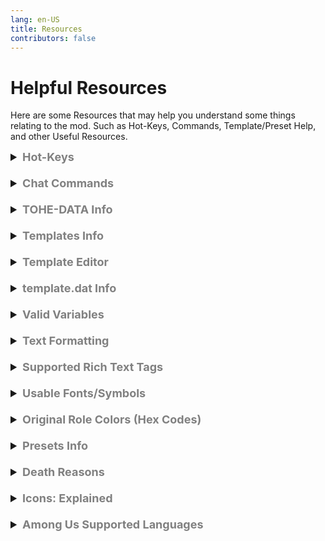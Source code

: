 ```yaml
---
lang: en-US
title: Resources
contributors: false
---
```


# Helpful Resources
Here are some Resources that may help you understand some things relating to the mod. Such as Hot-Keys, Commands, Template/Preset Help, and other Useful Resources.

<font size=4em>
<details>
<summary><b><font color=gray>Hot-Keys</font></b></summary>
Below is a list of Hot-Keys that you can use to make your experience better while playing TOHE. You can use these Hot-Keys to perform certain actions.
Note: List is not 100% complete. Some hot-keys may have been removed and still live here, some may have been added and still not live here.
<details>
<summary><b><font color=red>Host-Only</font></b></summary>
<table>
<tr>
<td align="center"><b>Command</b></td>
<td align="center"><b>Function</b></td>
</tr>
<tr>
<td><kbd>F6</kbd></td>
<td>Force skip meeting and count all active votes</td>
</tr>
<tr>
<td><kbd>Ctrl</kbd>+<kbd>Right Click</kbd></td>
<td>Kill the selected player</td>
</tr>
<tr>
<td><kbd>Shift</kbd> + <kbd>C</kbd> + <kbd>Enter</kbd></td>
<td>Show chat bubble</td>
</tr>
<tr>
<td><kbd>Shift</kbd> + <kbd>L</kbd> + <kbd>Enter</kbd></td>
<td>Force end game</td>
</tr>
<tr>
<td><kbd>Shift</kbd> + <kbd>M</kbd> + <kbd>Enter</kbd></td>
<td>Force start / end meeting</td>
</tr>
<tr>
<td><kbd>Shift</kbd></td>
<td>Start game immediately</td>
</tr>
<tr>
<td><kbd>C</kbd></td>
<td>Reset start countdown</td>
</tr>
<tr>
<td><kbd>Shift</kbd> + <kbd>Ctrl</kbd>+ <kbd>N</kbd></td>
<td>Show description of current game options</td>
</tr>
<tr>
<td><kbd>Ctrl</kbd>+ <kbd>N</kbd></td>
<td>Show current game options</td>
</tr>
<tr>
<td><kbd>Ctrl</kbd>+ <kbd>Delete</kbd></td>
<td>Reset to default TOHE options</td>
</tr>
<tr>
<td><kbd>Shift</kbd> + <kbd>E</kbd> + <kbd>Enter</kbd></td>
<td>suicide</td>
</tr>
<tr>
<td><kbd>Shift</kbd> + <kbd>D</kbd> + <kbd>Enter</kbd></td>
<td>open all doors (airship)</td>
</tr>
<tr>
<td><kbd>Shift</kbd> + <kbd>K</kbd> + <kbd>Enter</kbd></td>
<td>set your kill cooldown to 0</td>
</tr>
<tr>
<td><kbd>Shift</kbd> + <kbd>T</kbd> + <kbd>Enter</kbd></td>
<td>complete all your tasks</td>
</tr>
<tr>
<td><kbd>Y</kbd></td>
<td>pc sync options for all client</td>
</tr>
<tr>
<td><kbd>G</kbd></td>
<td>show intros</td>
</tr>
<tr>
<td><kbd>=</kbd></td>
<td>switch task show</td>
</tr>
<tr>
<td><kbd>I</kbd></td>
<td>get present coordinate</td>
</tr>
</table>
</details>
<br>
<details>
<summary><b><font color=red>Mod-Only</font></b></summary>
<table>
<tr>
<td align="center"> <b>Command</b></td>
<td align="center"> <b>Function</b></td>
</tr>
<tr>
<td><kbd>Alt</kbd> + <kbd>F11</kbd></td>
<td>Change resolution</td>
</tr>
<tr>
<td><kbd>F5</kbd> + <kbd>T</kbd></td>
<td>Reload custom translation</td>
</tr>
<tr>
<td><kbd>F5</kbd> + <kbd>X</kbd></td>
<td>Output custom translation</td>
</tr>
<tr>
<td><kbd>Ctrl</kbd> + <kbd>F1</kbd></td>
<td>Output log file to desktop</td>
</tr>
<tr>
<td><kbd>Alt</kbd> + <kbd>C</kbd></td>
<td>Copy current game options</td>
</tr>
<tr>
<td><kbd>F10</kbd></td>
<td>Open root directory of game</td>
</tr>
<tr>
<td><kbd>Ctrl</kbd></td>
<td>Go through Lobby Dropship walls</td>
</tr>
</table>
</details>
<br>
<details>
<summary><b><font color=red>Everyone</font></b></summary>
<table>
<tr>
<td align="center"> <b>Command</b></td>
<td align="center"> <b>Function</b></td>
</tr>
<tr>
<td><kbd>Alt</kbd> + <kbd>Enter</kbd></td>
<td>Switch to full-screen (PC only)</td>
</tr>
</table>
</details>

> From: The Enhanced Network + Compiling: NotPyro404
</details>
<br>
<details>
<summary><b><font color=gray>Chat Commands</font></b></summary>

Below is a list of commands that you can use to make your experience better while playing TOHE. You can use these commands in the chat box to perform certain actions.

Note: Commands in bold are considered "essential" and are recommended for all players.
Note: List is not 100% complete. Some commands may have been removed and still live here, some may have been added and still not live here.
<details>
<summary><b><font color=red>Everyone</font></b></summary>
<table>
<tr>
<td align="center"> <b>Command</b></td>
<td align="center"> <b>Function</b></td>
</tr>
<tr>
<td><b>/m</b></td>
<td><b>Show your role description</b></td>
</tr>
<tr>
<td><b>/r</b></td>
<td><b>Show a list of active roles</b></td>
</tr>
<tr>
<td><b>/r [role]</b></td>
<td><b>Show specific role description</b></td>
</tr>
<tr>
<td>/win</td>
<td>Last win players</td>
</tr>
<tr>
<td>/n</td>
<td>Show current game options</td>
</tr>
<tr>
<td>/n r</td>
<td>Show all enabled roles</td>
</tr>
<tr>
<td>/n all</td>
<td>Show all settings</td>
</tr>
<tr>
<td>/h</td>
<td>Show command list</td>
</tr>
<tr>
<td>/color [color]</td>
<td>Set your color</td>
</tr>
<tr>
<td><b>/tpin</b></td>
<td><b>Teleports you inside of the Lobby Dropship</b></td>
</tr>
<tr>
<td><b>/tpout</b></td>
<td><b>Teleports you outside of the Lobby Dropship</b></td>
</tr>
<tr>
<td>/qt</td>
<td>Exit this lobby forever</td>
</tr>
<tr>
<td>/xf</td>
<td>Fix when name cover msg content</td>
</tr>
</table>
</details>
<br>
<details>
<summary><b><font color=red>Mod-Only</font></b></summary>
<table>
<tr>
<td align="center"> <b>Command</b></td>
<td align="center"> <b>Function</b></td>
</tr>
<tr>
<td>/dump</td>
<td>Output log file to desktop</td>
</tr>
<tr>
<td>/v</td>
<td>Check all player's mod version</td>
</tr>
<tr>
<td>/l</td>
<td>Last game result</td>
</tr>
<tr>
<td>/t [temp]</td>
<td>Show template text</td>
</tr>
</table>
</details>
<br>
<details>
<summary><b><font color=red>Host-Only</font></b></summary>
<table>
<tr>
<td align="center"> <b>Command</b></td>
<td align="center"> <b>Function</b></td>
</tr>
<tr>
<td><b>/s [text]</b></td>
<td><b>Send host message</b></td>
</tr>
<tr>
<td><b>/id</b></td>
<td><b>Show all players' id</b></td>
</tr>
<tr>
<td>/rn [name]</td>
<td>Set your name</td>
</tr>
<tr>
<td>/hn [text]</td>
<td>Hide lobby code</td>
</tr>
<tr>
<td>/level [level]</td>
<td>Set your game level</td>
</tr>
<tr>
<td>/dis [crew/imp]</td>
<td>Someone disconncted</td>
</tr>
<tr>
<td>/mw [seconds]</td>
<td>Set message wait time</td>
</tr>
<tr>
<td>/exe [player id]</td>
<td>Exile player</td>
</tr>
<tr>
<td>/kill [player id]</td>
<td>Kill player</td>
</tr>
<tr>
<td>/end</td>
<td>Force end game</td>
</tr>
<tr>
<td>/hy</td>
<td>Force start/end meeting</td>
</tr>
</table>
</details>
<br>
<details>
<summary><b><font color=red>Moderator-Only</font></b></summary>
<table>
<tr>
<td align="center"> <b>Command</b></td>
<td align="center"> <b>Function</b></td>
</tr>
<tr>
<td><b>/s [text]</b></td>
<td><b>Send moderator message</b> (if setting is on)</td>
</tr>
<tr>
<td><b>/mid</b></td>
<td><b>Show all players' id</b></td>
</tr>
<tr>
<td>/warn [player id] [reason]</td>
<td>Warn specific player</td>
</tr>
<tr>
<td>/kick [player id] [reason]</td>
<td>Kick specific player</td>
</tr>
<tr>
<td>/ban [player id] [reason]</td>
<td>Ban specific player</td>
</tr>
<tr>
<td>/modcolor [hexcode] [hexcode]</td>
<td>Change the color of the moderator tag</td>
</tr>
</table>
</details>

> From: The Enhanced Network + Compiling: NotPyro404
</details>
<br>
<details>
<summary><b><font color=gray>TOHE-DATA Info</font></b></summary>

Open the root directory of game: `...\Among Us\TOHE-DATA\`

There are a few files:

- `BanList.txt`: A list of friendcodes that will be unable to join your lobby.

- `Default_Teamplate.txt`: This is the Default TOHE Template file. If you wish to reset your templates to default, You can use this. (No idea why it says Teamplate.)

- `DenyName.txt`: A list of names that will be filtered out of the game.

- `Moderators.txt`: A list of friendcodes that will receive a nice Moderator tag (editable via `...\Among Us\Language\english.dat`) as well as permissions to moderate your lobby (such as using the commands near the top of the page). Only grant users you trust these permissions! (NOTE: `english.dat` is only if you are on the English Translation of base game Among Us. If you are using another Translation, please rename the english part to the translation you are using. (ie: `Spanish.dat/SChinese.dat/Latam.dat`/so on.) A list of all base game supported translations can be found on the [Resources](../Resources.html) Page.)

- `template.txt`: You can modify the `welcome` and `onMeeting` messages here. You can also add custom templates here as well following the same format as `welcome` & `onMeeting` use.

- `VIP-List.txt`: A list of friendcodes that will be given a sweet VIP tag (editable via `...\Among Us\Language\english.dat`) as well as permissions to change their name color. (NOTE: `english.dat` is only if you are on the English Translation of base game Among Us. If you are using another Translation, please rename the english part to the translation you are using. (ie: `Spanish.dat/SChinese.dat/Latam.dat`/so on.) A list of all base game supported translations can be found on the [Resources](../Resources.html) Page.)

- `WhiteList.txt`: A list of friendcodes that will be exempt from blacklisted platforms, along with level requirements.

> From: The Enhanced Network + Compiling: NotPyro404
</details>
<br>
<details>
<summary><b><font color=gray>Templates Info</font></b></summary>

Open the root directory of the mod and find the `..\Among Us\TOHE-DATA\template.txt` file.

You can see that there are some words in the file, such as `welcome`, `onMeeting`, and other gibberish.
- `welcome:exampleMessage` - this is the message that will be sent when other players enter your lobby.
- `onMeeting:exampleMessage` - this is the message that will be sent when each meeting starts. 
- `onFirstMeeting:exampleMessage` - this is just like `onMeeting`, but the message sent here will only be sent on the <i>first</i> meeting. Any meetings after will prioritize `onMeeting`. 

You can edit these templates, or add your own on new-lines!

On a new-line, you want to add your trigger word and your message. Such as: `[example]:this is an example template!` <i>(The trigger word being `[example]` and the message being `this is an example template!`. (YOU NEED THE `:`!))</i> You can add as many of these as you want. You can then save the file, boot up the mod, and run `/t [example]` in your chat box to see if it's set up to your liking!

Alternatively, you may also use this [Template Editor](https://ultradragon005.github.io/AmongUs-Utilities/editor.html) put together by one of TOHE's Contributors, [Drakos](https://github.com/Ultradragon005).
<details>
<summary><b><font color=gray>Guide</font></b></summary>

There is a Tutorial at the bottom of the Template Editior's page if you need it. If you do not want to watch it, here's a small guide abounht how to use it.

1. Enter a Title for the template. This title will be displayed at the top of the template when its activated in game. Here's what the title will look like by default:
![image](../images/TemplateTitle.png)
2. Enter in what you want the template to display. You can edit the Font Size & Text Colors, but it is recommended to do it last. (From: Drakos)
3. Enter in the name for this template. This name will also be the trigger word for this template. `[example]:this is an example template!` (`[example]` being the name/trigger word)
4. Click the "Copy as HTML Formatted" to copy your template to your clipboard.
5. Locate `..\Among Us\TOHE-DATA\template.txt` and paste your new template on a new-line.
6. You can then save the file [`[Ctrl] + [S]`], boot up the mod, and run `/t [example]` in your chat box to see if it's set up to your liking!
</details>

If you create copies of the template name on newlines, it will send them in seperate messages. Here's an example from Drakos: 
![image](../images/TemplateNewLines.png)

> From + Compiling: NotPyro404 + Images: Drakos
</details>
<br>
<details>
<summary><b><font color=gray>Template Editor</font></b></summary>

Here's a Template Editor which you can use to edit or create templates.<br>
[Template Editor](https://ultradragon005.github.io/AmongUs-Utilities/editor.html)<br>

The Template Editor is only 1 of the many Utilities (Also by Drakos) which are on this [Among Us Utilities](https://ultradragon005.github.io/AmongUs-Utilities/index.html) page. You can find a [Welcome Message Guide](https://ultradragon005.github.io/AmongUs-Utilities/guide.html), [Pixel Art Editor](https://ultradragon005.github.io/AmongUs-Utilities/pixelgrid.html), [Gallery](https://ultradragon005.github.io/AmongUs-Utilities/gallery.html), & also the [Template Editor](https://ultradragon005.github.io/AmongUs-Utilities/editor.html) shown already.<br><br>

> From: Drakos
</details>
<br>
<details>
<summary><b><font color=gray>template.dat Info</font></b></summary>

You can edit your `template.dat` to say really anything you want! You can also download custom templates shared by others. If you want to use one, make sure the file is renamed to `english.dat` before using it, if it isn't already. (NOTE: english.dat is only if you are on the English Translation of base game Among Us. If you are using another Translation, please rename the english part to the translation you are using. (ie: `Spanish.dat/SChinese.dat/Latam.dat`/so on.) A list of all base game supported translations can be found on the [Resources](../Resources.html) Page.)<br><br>

Note: You have to put the file in the following directory: `.\Among Us\Language` for it to work. (Make sure your file is a `.dat` file, otherwise it will not work. Paste it alongside the `template.dat` file already in your folder.)<br><br>

You can do a lot with your `template.dat`, for this though, we'll refer to it as `english.dat` for simplicity sake. For starters, you can edit the Host Text, Icon, & Color. I won't go into depth on <i>everything</i> that the `english.dat` can edit, but it's almost every line of text that can be displayed on the screen. Once you get the hang of editing the Host Text, Icon, & Color, you can move down the list to edit anything you really want to (Such as Role Names, Role Descriptions, VIP Text, Moderator Text, and more).<br>
Below is what the default `template.dat` looks like,<br>
![image](../images/HostTextDefault.png)
Versus what the edited `english.dat` I have looks like.<br>
![image](../images/HostTextEdited.png)<br><br>

Just mess around a little bit, and have fun! Make sure you copy your template as a backup before you try messing with it again, or messing with the mod itself.<br>

For some member submitted translations (not yet supported by TOHE/Base game Among Us), browse [here](/Translations.html)<br>

> From + Compiling: NotPyro404
</details>
<br>
<details>
<summary><b><font color=gray>Valid Variables</font></b></summary>

- `{{PlayerSpeedMod}}` - Displays the speed of players.
- `{{CrewLightMod}}` - Displays the vision radius of a Crewmate.
- `{{ImpostorLightMod}}` - Displays the vision radius of an Impostor.
- `{{KillCooldown}}` - Displays the default Kill Cooldown set in your Among Us settings.
- `{{NumCommonTasks}}` - Displays the amount of Common Tasks per player.
- `{{NumLongTasks}}` - Displays the amount of Long Tasks per player.
- `{{NumShortTasks}}` - Displays the amount of Short Tasks per player.
- `{{AmongUsVersion}}` - Displays the current Among Us version.
- `{{InternalVersion}}` - Displays the source code plugin version.
- `{{NumEmergencyMeetings}}` - Displays the amount of emergency meetings allowed per player.
- `{{EmergencyCooldown}}` - Displays the cooldown before you can call another meeting after the last one is finished.
- `{{DiscussionTime}}` - Displays the time period where you can talk before voting.
- `{{VotingTime}}` - Displays the time period where you vote.
- `{{Date}}` - Displays the current date.
- `{{Time}}` - Displays the current time.
- `{{RoomCode}}` - Displays the Room Code.
- `{{PlayerName}}` - Displays the players username. (The one reading the variable)
- `{{HostName}}` - Displays the hosts username.
- `{{ModVersion}}` - Displays the current version of TOHE.
- `{{Map}}` - Displays the Map that is going to be played.

> From: The Enhanced Network + Compiling: NotPyro404
</details>
<br>
<details>
<summary><b><font color=gray>Text Formatting</font></b></summary>

- `<color=#[hex]>exampleText</color>` Changes the <span style="background-image: linear-gradient(to right, red, orange, yellow, green, blue, indigo, violet); -webkit-background-clip: text; color: transparent;"> Color </span> of the text/font.
- `<b>exampleText</b>` Enables <b>Bold</b> for the text/font.
- `<s>exampleText</s>` Enables <s>Strikethrough</s> for the text/font.
- `<u>exampleText</u>` Enables <u>Underline</u> for the text/font.
- `<i>exampleText</i>` Enables <i>Italics</i> for the text/font.
- `<mark>exampleText</mark>` Enables <mark>Highlight</mark> for the text/font.
- `<sup>exampleText</sup>` Enables <sup>Superscript</sup> for the text/font.
- `<sub>exampleText</sub>` Enables <sub>Subscript</sub> for the text/font.
- `<size=[size][%]>exampleText</size>` Sets the <font size=2em>Size</font> of the text/font. (Can type exact text/font sizes or use percentages.)
- `\n` Creates a New Line. (Such as `<br>` (or the `[Enter]` key) would)

> From: The Enhanced Network + Compiling: NotPyro404
</details>
<br>
<details>
<summary><b><font color=gray>Supported Rich Text Tags</font></b></summary>

Here's a full list of Rich Text Tags that you can use for formatting. Some may not work, so keep that in mind. There is a `<font>` tag, that will not work with all fonts, it will only work with the Fonts covered in the next dropdown menu.
[Link to List](https://docs.unity3d.com/Packages/com.unity.textmeshpro@3.2/manual/RichTextSupportedTags.html)<br><br>

> From: Unity Technologies
</details>
<br>
<details>
<summary><b><font color=gray>Usable Fonts/Symbols</font></b></summary>

Here's a Doc covering Fonts & Symbols that you can use while creating Templates! This Doc also shows some Sprites which are technically other Symbols, as well as some Icons and what exactly they mean when you see them!
[Link to Doc](https://docs.google.com/document/d/e/2PACX-1vQh4sc9RL_Byt3kextqngdaAuGovFO_YaxHITZsIKqcd39mUAc6sQ89sfsSRGZsHUCecfIQiDY2WtQ-/pub)<br><br>

> From: Drakos
</details>
<br>
<details>
<summary><b><font color=gray>Original Role Colors (Hex Codes)</font></b></summary>

You can find the <i>original</i> Hex Codes of TOHE Roles [Here](https://github.com/0xDrMoe/TownofHost-Enhanced/blob/main/Resources/roleColor.json).<br><br>

> From: The Enhanced Network
</details>
<br>
<details>
<summary><b><font color=gray>Presets Info</font></b></summary>

You can save your favorite settings as presets and load them later. You can also download presets shared by others. If you want to use a preset, make sure the file is renamed to `Options.json` before using if, it isn't already. (If you do not have `File name extensions` marked on the `View` Tab, you only need to rename it to `Options`.)

Note: You have to put the file in the following directory: `.\Among Us\TOHE-DATA\SaveData` for it to work. (If you cannot locate `TOHE-DATA\SaveData`, try enabling `Hidden items` on the `View` Tab!)

For some member submitted presets, browse [here](/Presets.html)

> From + Compiling: NotPyro404
</details>
<br>
<details>
<summary><b><font color=gray>Death Reasons</font></b></summary>

Here's a list of Death Reasons, and what makes them occur: [Death Reasons](https://docs.google.com/document/d/e/2PACX-1vTD5Qn3DchoADfPjxH1j11wfXzp3Is9GAMYnZYt5RePbM7OS_Iz4mNWgigQvN3rkFHh_QVfBguhV0rb/pub)<br>
If you don't want to read the Doc, they will all be listed below!<br><br>

`- Death Reason`<br>
`Role/Scenario: (Rough Explanation)`<br><br>

- Kill<br>
Any Role that can Kill (Is applied to any role that does not have a special death reason)<br><br>

- Ejected<br>
When a player is voted (Is applied when a player is voted out during a Meeting)<br><br>

- Suicide<br>
Unlucky (Happens to the player by chance)<br>
Ghoul (If the player with Ghoul finishes all tasks when alive)<br>
Addict (If the Addict does not vent by the suicide timer)<br>
Deathpact (If the marked players do not meet in time)<br>
Mastermind (If the manipulated target does not kill by the timer, or a meeting is called while they are manipulated)<br>
Mercenary (If Mercenary does not kill by the suicide timer)<br>
Pixie (Can only happen if Pixie suicides if target is not voted out setting is on)<br>
Terrorist (Can only happen if Can Win by Suicide setting is on)<br><br>

- Disconnected<br>
Player leaves the Game (If no cause of death was established, does not always display if the player disconnected)<br><br>

- Fall<br>
Ladders on Airship/Fungle (Fall From Ladders setting)<br><br>

- Guessed
Evil Guesser (If a player was guessed or if a player misguessed)<br>
Nice Guesser (If a player was guessed or if a player misguessed)<br>
Doomsayer (If a player was guessed or if a player misguessed)<br>
Guesser (If a player was guessed or if a player misguessed)<br>
Guesser Mode (If a player was guessed or if a player misguessed)<br><br>

- Other<br>
Shouldn’t happen (404: DeathReasonNotFound)<br>
Game Master (Only exception, the death reason of Game Master will be Other)<br><br>

- Spelled<br>
Witch (Given to a player marked by the Witch if the Witch isn't voted out)<br><br>

- Cursed<br>
Cursed Wolf (Given to players killed by the Cursed Wolf's reflect)<br><br>

- Hexed<br>
Hex Master (Given to a player marked by the Hex Master if the HexMaster isn't voted out)<br><br>

- Heartbroken<br>
Lovers (Given to the other Lover when their Lover died)<br><br>

- Bitten<br>
Vampire (Given to players that Vampire has used their kill button on)<br><br>

- Poisoned<br>
Poisoner (Given to players that Poisoner has used their kill button on)<br>
Alchemist (Poison Potion)<br><br>

- Exploded<br>
Bomber (Given to players within the radius of the Bomber when it explodes)<br>
Nuker (Given to players within the radius of the Nuker when it explodes)<br>
Fireworker (Given to players killed by the Fireworker's fireworks)<br>
Berserker (If Bombed Kills setting on)<br>
Bastion (Given to players if they use a vent that the Bastion did)<br>
Agitator (Given to players if they hold the Agitator's bomb (hot potato) and don't pass it on)<br>
Taskinator (Given to player if they do a task that the Taskinator did)
Terrorist (Given to all players when Terrorist meets their win-condition)<br>
Burst (Given to Killer if they killed a player with Burst & failed to stay in a vent when the detonation goes off)<br><br>

- Misfire
Deceiver (Whoever Deceiver’s ability is used on)<br>
Reverie (If Cooldown increases too much)<br>
Sheriff (If Sheriff tries to kill player with role they aren’t allowed to kill)<br>
Fireworker (If Fireworker is in their own radius when they explode)<br>
Hater (Hater kills target when misfire setting)<br>
Pursuer (When whoever Pursuer blanks attempts to kill)<br>
Vengeful Romantic (If killed someone other than partner’s killer)<br><br>

- Burned
Arsonist (Given to players that have been doused when the Arsonist vented & killed)<br><br>

- Sniped<br>
Sniper (Given to players that have been killed by the Sniper)<br><br>

- Revenge
Avenger (Happens to a random player when player with Avenger is killed)<br>
Randomizer (Happens by chance)<br>
Retributionist (Whoever Retributionist kills using their '/rv' command)<br>
Butcher (If Butcher kills Avenger then EVERYONE gets this)<br>
Nemesis (Whoever Nemesis kills using their '/rv' command)<br><br>

- Execution<br>
Jailer (Given to the players that the Jailer has jailed & killed)<br><br>

- Eaten<br>
Pelican (Given to the players that the Pelican has used their kill button on)<br><br>

- Victim<br>
Hater (Given to the player that the Hater successfully killed)<br>
Revolutionist (Given to the player that the Revolutionist attempted to recruit)<br>
Bodyguard (Given to the Bodyguard themselves)<br><br>

- Quantization<br>
Lightning (Given if a player touches another player after becoming Quantum Ghost)<br><br>

- Overtired<br>
Workholic (Given to the Workholic if they complete their tasks)<br><br>

- Ashamed<br>
Workaholic (Given to everyone else alive if Workaholic completes their tasks)<br><br>

- Destroyed<br>
Provocateur (Given to the Provocateur's target)<br>
Crusader (Given to Crusader if it tries to kill Pestilence)<br><br>

- Dismembered<br>
Butcher (Given to players the Butcher has killed)<br><br>

- Strangled<br>
Hangman (Given to players the Hangman has killed while they were shapeshifted)<br><br>

- Judged<br>
Councillor (Given to players that the Councillor used their '/tl' command on)<br>
Judge (Given to players that the Judge used their '/tl' command on)<br><br>

- Infected<br>
Infectious (Given to players killed by the Infectious)<br>
Plague Scientist (Given to players killed by the Plague Scientist)<br>
Virus (Given to players killed by the Virus)<br><br>

- Jinxed<br>
Jinx (Given to players killed by the Jinx's reflect)<br><br>

- Hacked<br>
Glitch (Given to players killed by the Glitch)<br><br>

- Plundered<br>
Pirate (Given to a player that loses the duel against the Pirate)<br><br>

- Shrouded<br>
Shroud (Given to a player marked by the Shroud if the Shroud isn't voted out, or the player hasn't performed a kill)<br><br>

- Mauled<br>
Werewolf (Given to players caught in the Werewolf's Maul Radius)<br><br>

- Drained<br>
Puppeteer ('Puppet dies alongside victim' Setting)<br><br>

- Shattered<br>
Fragile (Given to a player that any Impostor based role interacted with)<br><br>

- Trapped<br>
Trapster (Given to players that report a body killed by the Trapster)<br><br>

- Targeted<br>
Kamikaze (Given to players killed when the Kamikaze dies)<br><br>

- Retribution<br>
Instigator (Given to players that voted for the same player that the Instigator voted for)<br><br>

- Sliced<br>
Hawk (Given to a player that the Hawk has haunted)<br><br>

- Bleed<br>
Bloodmoon (Given to a player that the Bloodmoon has haunted)<br><br>

- Wrong Quiz Answer<br>
Quizmaster (Given to players that incorrectly answer a question from the Quizmaster)<br><br>

- Starved<br>
Famine (Given to anyone without bread after Famine transforms and is not voted out, or when famine uses their kill button on a player after that)<br><br>

- Armageddon<br>
Death (Given to everyone alive if Death is not voted out when they transform)<br><br>

- Alive<br>
Bug (This Death Reason occured awhile ago due to bugs, but has since been patched out)<br><br>

> From: Marg + Compiling: NotPyro404
</details>
<br>
<details>
<summary><b><font color=gray>Icons: Explained</font></b></summary>
<table>
<tr>
<td align="center"><b>Icon</b></td>
<td align="center"><b>Scenario</b></td>
</tr>
<tr>
<td><font color=#ff1919>†</font></td>
<td>This player was spelled by a <font color=#ff1919>Witch</font></td>
</tr>
<tr>
<td><font color=#fc04fc>乂</font></td>
<td>This player was hexed by a <font color=#fc04fc>Hex Master</font></td>
</tr>
<tr>
<td><font color=#6697FF>◈</font></td>
<td>This player was shrouded by a <font color=6697FF>Shroud</font></td>
</tr>
<tr>
<td><font color=EDC240>⦿</font></td>
<td>This player is being dueled by a <font color=#EDC240>Pirate</font></td>
</tr>
<tr>
<td><font color=#8464bc>?!</font></td>
<td>This player is being quizzed by a <font color=#8464bc>Quizmaster</font></td>
</tr>
<tr>
<td><font color=#b8fb4f>⚠</font></td>
<td>This player is a <font color=#b8fb4f>Snitch</font> who is about to finish their tasks</td>
</tr>
<tr>
<td><font color=#f8fa87>⚠</font></td>
<td>This player is a <font color=#f8fa87>Solsticer</font> who is about to finish their tasks</td>
</tr>
<tr>
<td><font color=#39FF14>✚</font></td>
<td>This player has a <font color=#39FF14>Medic</font> Shield</td>
</tr>
<tr>
<td><font color=#999DA0>♦</font></td>
<td>This player is the <font color=#999DA0>Executioner</font>'s target</td>
</tr>
<tr>
<td><font color=#2E856E>♦</font></td>
<td>This player is your <font color=#2E856E>Lawyer</font></td>
</tr>
<tr>
<td><font color=#FFA500>♦</font></td>
<td>This player is your <font color=#FFA500>Follower</font></td>
</tr>
<tr>
<td><font color=#fc1494>♥</font></td>
<td>This player is a <font color=#fc1494>Romantic</font></td>
</tr>
<tr>
<td><font color=#ff9ace>♥</font></td>
<td>This player is a <font color=#ff9ace>Lover</font></td>
</tr>
<tr>
<td><font color=#f0ef5b>★</font></td>
<td>This player is a <font color=#f0ef5b>Super Star</font></td>
</tr>
<tr>
<td><font color=#f46f4e>★</font></td>
<td>This player is a <font color=#f46f4e>Cyber</font></td>
</tr>
<tr>
<td><font color=#5573aa>★</font></td>
<td>This player is a <font color=#5573aa>Marshall</font></td>
</tr>
<tr>
<td><font color=#4682b4>☆</font></td>
<td>This player is a <font color=#4682b4>Captain</font></td>
</tr>
<tr>
<td><font color=#404040>☜</font></td>
<td>This player is a teammate of the <font color=#404040>Schrodinger's Cat</font></td>
</tr>
<tr>
<td><font color=#aa900d>⊠</font></td>
<td>This player is marked by the <font color=#aa900d>Jailer</font></td>
</tr>
<tr>
<td><font color=#ff1919>╳</font></td>
<td>This player is blackmailed by the <font color=#ff1919>Blackmailer</font></td>
</tr>
<tr>
<td><font color=#ff1919>∇</font></td>
<td>This player is marked by the <font color=#ff1919>Kamikaze</font></td>
</tr>
<tr>
<td><font color=#ff1919>■</font></td>
<td>This player is a quantum ghost marked by the <font color=#ff1919>Lightning</font></td>
</tr>
</table>

> From + Compiling: NotPyro404
</details>
<br>
<details>
<summary><b><font color=gray>Among Us Supported Languages</font></b></summary>

Below is a list of all languages supported by Vanilla Among Us.<br><br>

- <font color=#002654><b>French</b></font> - French<br>
- <font color=#bd0029><b>Japanese</b></font> - Japanese<br>
- <font color=#009b3a><b>Latam </b></font> - Latin American<br>
- <font color=#009344><b>Italian</b></font> - Italian<br>
- <font color=#ffc400><b>Spanish</b></font> - Spanish<br>
- <font color=#de2910><b>SChinese</b></font> - Simplified Chinese<br>
- <font color=#de2910><b>TChinese</b></font> - Traditional Chinese<br>
- <font color=#cf192b><b>English</b></font> - English<br>
- <font color=#009b3a><b>Brazilian</b></font> - Portuguese Brazil<br>
- <font color=#0036a7><b>Russian</b></font> - Russian<br>
- <font color=#1e448b><b>Dutch</b></font> - Dutch<br>
- <font color=#ffcf00><b>German</b></font> - German<br>
- <font color=#056306><b>Portuguese </b></font> - Portuguese Portugal<br>
- <font color=#CD2E3A><b>Korean</b></font> - Korean<br>
- <font color=#FED141><b>Filipino</b></font> - Filipino<br>
- <font color=#FF8200><b>Irish</b></font> - Irish<br>

> From: Innersloth + Compiling: NotPyro404
</details>
</font>